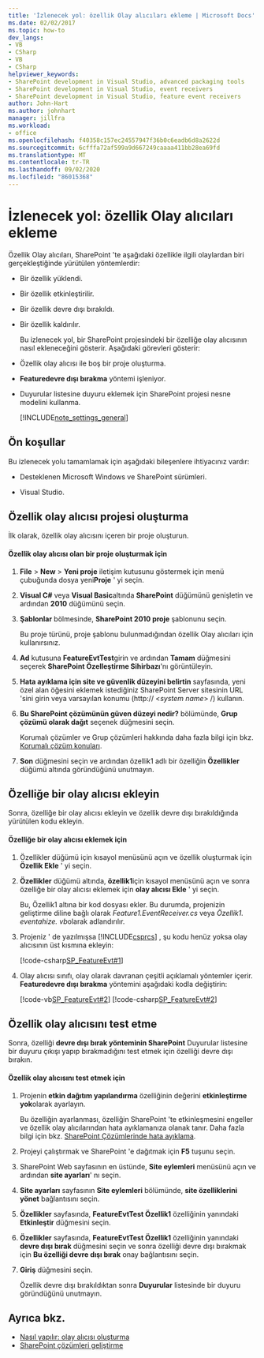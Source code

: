```yaml
---
title: 'İzlenecek yol: özellik Olay alıcıları ekleme | Microsoft Docs'
ms.date: 02/02/2017
ms.topic: how-to
dev_langs:
- VB
- CSharp
- VB
- CSharp
helpviewer_keywords:
- SharePoint development in Visual Studio, advanced packaging tools
- SharePoint development in Visual Studio, event receivers
- SharePoint development in Visual Studio, feature event receivers
author: John-Hart
ms.author: johnhart
manager: jillfra
ms.workload:
- office
ms.openlocfilehash: f40358c157ec24557947f36b0c6eadb6d8a2622d
ms.sourcegitcommit: 6cfffa72af599a9d667249caaaa411bb28ea69fd
ms.translationtype: MT
ms.contentlocale: tr-TR
ms.lasthandoff: 09/02/2020
ms.locfileid: "86015368"
---
```

# <a name="walkthrough-add-feature-event-receivers"></a>İzlenecek yol: özellik Olay alıcıları ekleme
  Özellik Olay alıcıları, SharePoint 'te aşağıdaki özellikle ilgili olaylardan biri gerçekleştiğinde yürütülen yöntemlerdir:

- Bir özellik yüklendi.

- Bir özellik etkinleştirilir.

- Bir özellik devre dışı bırakıldı.

- Bir özellik kaldırılır.

  Bu izlenecek yol, bir SharePoint projesindeki bir özelliğe olay alıcısının nasıl ekleneceğini gösterir. Aşağıdaki görevleri gösterir:

- Özellik olay alıcısı ile boş bir proje oluşturma.

- **Featuredevre dışı bırakma** yöntemi işleniyor.

- Duyurular listesine duyuru eklemek için SharePoint projesi nesne modelini kullanma.

  [!INCLUDE[note_settings_general](../sharepoint/includes/note-settings-general-md.md)]

## <a name="prerequisites"></a>Ön koşullar
 Bu izlenecek yolu tamamlamak için aşağıdaki bileşenlere ihtiyacınız vardır:

- Desteklenen Microsoft Windows ve SharePoint sürümleri.

- Visual Studio.

## <a name="create-a-feature-event-receiver-project"></a>Özellik olay alıcısı projesi oluşturma
 İlk olarak, özellik olay alıcısını içeren bir proje oluşturun.

#### <a name="to-create-a-project-with-a-feature-event-receiver"></a>Özellik olay alıcısı olan bir proje oluşturmak için

1. **File**  >  **New**  >  **Yeni proje** iletişim kutusunu göstermek için menü çubuğunda dosya yeni**Proje** ' yi seçin.

2. **Visual C#** veya **Visual Basic**altında **SharePoint** düğümünü genişletin ve ardından **2010** düğümünü seçin.

3. **Şablonlar** bölmesinde, **SharePoint 2010 proje** şablonunu seçin.

     Bu proje türünü, proje şablonu bulunmadığından özellik Olay alıcıları için kullanırsınız.

4. **Ad** kutusuna **FeatureEvtTest**girin ve ardından **Tamam** düğmesini seçerek **SharePoint Özelleştirme Sihirbazı**'nı görüntüleyin.

5. **Hata ayıklama için site ve güvenlik düzeyini belirtin** sayfasında, yeni özel alan öğesini eklemek istediğiniz SharePoint Server sitesinin URL 'sini girin veya varsayılan konumu (http:// \<*system name*> /) kullanın.

6. **Bu SharePoint çözümünün güven düzeyi nedir?** bölümünde, **Grup çözümü olarak dağıt** seçenek düğmesini seçin.

     Korumalı çözümler ve Grup çözümleri hakkında daha fazla bilgi için bkz. [Korumalı çözüm konuları](../sharepoint/sandboxed-solution-considerations.md).

7. **Son** düğmesini seçin ve ardından özellik1 adlı bir özelliğin **Özellikler** düğümü altında göründüğünü unutmayın.

## <a name="add-an-event-receiver-to-the-feature"></a>Özelliğe bir olay alıcısı ekleyin
 Sonra, özelliğe bir olay alıcısı ekleyin ve özellik devre dışı bırakıldığında yürütülen kodu ekleyin.

#### <a name="to-add-an-event-receiver-to-the-feature"></a>Özelliğe bir olay alıcısı eklemek için

1. Özellikler düğümü için kısayol menüsünü açın ve özellik oluşturmak için **Özellik Ekle** ' yi seçin.

2. **Özellikler** düğümü altında, **özellik1**için kısayol menüsünü açın ve sonra özelliğe bir olay alıcısı eklemek için **olay alıcısı Ekle** ' yi seçin.

     Bu, Özellik1 altına bir kod dosyası ekler. Bu durumda, projenizin geliştirme diline bağlı olarak *Feature1.EventReceiver.cs* veya *Özellik1. eventahize. vb*olarak adlandırılır.

3. Projeniz ' de yazılmışsa [!INCLUDE[csprcs](../sharepoint/includes/csprcs-md.md)] , şu kodu henüz yoksa olay alıcısının üst kısmına ekleyin:

     [!code-csharp[SP_FeatureEvt#1](../sharepoint/codesnippet/CSharp/featureevttest2/features/feature1/feature1.eventreceiver.cs#1)]

4. Olay alıcısı sınıfı, olay olarak davranan çeşitli açıklamalı yöntemler içerir. **Featuredevre dışı bırakma** yöntemini aşağıdaki kodla değiştirin:

     [!code-vb[SP_FeatureEvt#2](../sharepoint/codesnippet/VisualBasic/featureevt2vb/features/feature1/feature1.eventreceiver.vb#2)]
     [!code-csharp[SP_FeatureEvt#2](../sharepoint/codesnippet/CSharp/featureevttest2/features/feature1/feature1.eventreceiver.cs#2)]

## <a name="test-the-feature-event-receiver"></a>Özellik olay alıcısını test etme
 Sonra, özelliği **devre dışı bırak yönteminin SharePoint** Duyurular listesine bir duyuru çıkışı yapıp bırakmadığını test etmek için özelliği devre dışı bırakın.

#### <a name="to-test-the-feature-event-receiver"></a>Özellik olay alıcısını test etmek için

1. Projenin **etkin dağıtım yapılandırma** özelliğinin değerini **etkinleştirme yok**olarak ayarlayın.

     Bu özelliğin ayarlanması, özelliğin SharePoint 'te etkinleşmesini engeller ve özellik olay alıcılarından hata ayıklamanıza olanak tanır. Daha fazla bilgi için bkz. [SharePoint Çözümlerinde hata ayıklama](../sharepoint/debugging-sharepoint-solutions.md).

2. Projeyi çalıştırmak ve SharePoint 'e dağıtmak için **F5** tuşunu seçin.

3. SharePoint Web sayfasının en üstünde, **Site eylemleri** menüsünü açın ve ardından **site ayarları**' nı seçin.

4. **Site ayarları** sayfasının **Site eylemleri** bölümünde, **site özelliklerini yönet** bağlantısını seçin.

5. **Özellikler** sayfasında, **FeatureEvtTest Özellik1** özelliğinin yanındaki **Etkinleştir** düğmesini seçin.

6. **Özellikler** sayfasında, **FeatureEvtTest Özellik1** özelliğinin yanındaki **devre dışı bırak** düğmesini seçin ve sonra özelliği devre dışı bırakmak için **Bu özelliği devre dışı bırak** onay bağlantısını seçin.

7. **Giriş** düğmesini seçin.

     Özellik devre dışı bırakıldıktan sonra **Duyurular** listesinde bir duyuru göründüğünü unutmayın.

## <a name="see-also"></a>Ayrıca bkz.

- [Nasıl yapılır: olay alıcısı oluşturma](../sharepoint/how-to-create-an-event-receiver.md)
- [SharePoint çözümleri geliştirme](../sharepoint/developing-sharepoint-solutions.md)